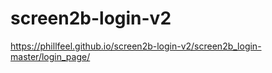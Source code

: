 # screen2b-login-v2

https://phillfeel.github.io/screen2b-login-v2/screen2b_login-master/login_page/
